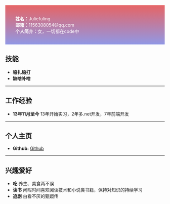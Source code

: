 <div style="display: flex;gap: 36px;padding: 32px; background: linear-gradient(#e66465, #9198e5);">
    <div style="color: white">
        <div><strong>姓名：</strong>Juliefuling</div>
        <div><strong>邮箱：</strong>1156308054@qq.com</div>
        <div><strong>个人简介：</strong>女，一切都在code中</div>
    </div>
</div>

## 技能

- **稳扎稳打** 
- **缺啥补啥** 

---

## 工作经验

- **13年11月至今** 13年开始实习，2年多.net开发，7年前端开发

---

## 个人主页

- **Github:** [Github](https://github.com/Juliefuling)

---

## 兴趣爱好

- **吃** 养生、美食两不误
- **读书** 闲暇时间喜欢阅读技术和小说类书籍，保持对知识的持续学习
- **追剧** 白看不厌的甄嬛传
